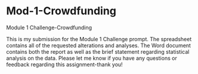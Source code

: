 # Mod-1-Crowdfunding
Module 1 Challenge-Crowdfunding

This is my submission for the Module 1 Challenge prompt. The spreadsheet contains all of the requested alterations and analyses. The Word document contains both the report as well as the brief statement regarding statistical analysis on the data. Please let me know if you have any questions or feedback regarding this assignment-thank you!
